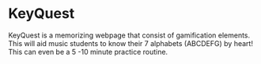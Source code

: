 # KeyQuest
KeyQuest is a memorizing webpage that consist of gamification elements. This will aid music students to know their 7 alphabets (ABCDEFG) by heart! This can even be a 5 -10 minute practice routine.

